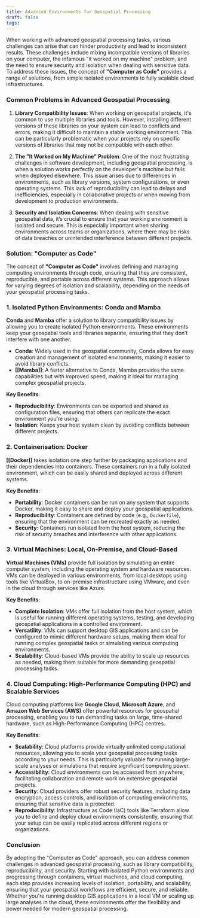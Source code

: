 ```yaml
---
title: Advanced Environments for Geospatial Processing
draft: false
tags:
---
```

 

When working with advanced geospatial processing tasks, various challenges can arise that can hinder productivity and lead to inconsistent results. These challenges include mixing incompatible versions of libraries on your computer, the infamous "it worked on my machine" problem, and the need to ensure security and isolation when dealing with sensitive data. To address these issues, the concept of **"Computer as Code"** provides a range of solutions, from simple isolated environments to fully scalable cloud infrastructures.

### **Common Problems in Advanced Geospatial Processing**

1. **Library Compatibility Issues**:
   When working on geospatial projects, it's common to use multiple libraries and tools. However, installing different versions of these libraries on your system can lead to conflicts and errors, making it difficult to maintain a stable working environment. This can be particularly problematic when your projects rely on specific versions of libraries that may not be compatible with each other.

2. **The "It Worked on My Machine" Problem**:
   One of the most frustrating challenges in software development, including geospatial processing, is when a solution works perfectly on the developer's machine but fails when deployed elsewhere. This issue arises due to differences in environments, such as library versions, system configurations, or even operating systems. This lack of reproducibility can lead to delays and inefficiencies, especially in collaborative projects or when moving from development to production environments.

3. **Security and Isolation Concerns**:
   When dealing with sensitive geospatial data, it’s crucial to ensure that your working environment is isolated and secure. This is especially important when sharing environments across teams or organizations, where there may be risks of data breaches or unintended interference between different projects.

### **Solution: "Computer as Code"**

The concept of **"Computer as Code"** involves defining and managing computing environments through code, ensuring that they are consistent, reproducible, and portable across different systems. This approach allows for varying degrees of isolation and scalability, depending on the needs of your geospatial processing tasks.

### **1. Isolated Python Environments: Conda and Mamba**

**Conda** and **Mamba** offer a solution to library compatibility issues by allowing you to create isolated Python environments. These environments keep your geospatial tools and libraries separate, ensuring that they don’t interfere with one another.

- **Conda**: Widely used in the geospatial community, Conda allows for easy creation and management of isolated environments, making it easier to avoid library conflicts.
- **[[Mamba]]**: A faster alternative to Conda, Mamba provides the same capabilities but with improved speed, making it ideal for managing complex geospatial projects.

**Key Benefits**:
- **Reproducibility**: Environments can be exported and shared as configuration files, ensuring that others can replicate the exact environment you’re using.
- **Isolation**: Keeps your host system clean by avoiding conflicts between different projects.

### **2. Containerisation: Docker**

**[[Docker]]** takes isolation one step further by packaging applications and their dependencies into containers. These containers run in a fully isolated environment, which can be easily shared and deployed across different systems.

**Key Benefits**:
- **Portability**: Docker containers can be run on any system that supports Docker, making it easy to share and deploy your geospatial applications.
- **Reproducibility**: Containers are defined by code (e.g., `Dockerfile`), ensuring that the environment can be recreated exactly as needed.
- **Security**: Containers run isolated from the host system, reducing the risk of security breaches and interference with other applications.

### **3. Virtual Machines: Local, On-Premise, and Cloud-Based**

**Virtual Machines (VMs)** provide full isolation by simulating an entire computer system, including the operating system and hardware resources. VMs can be deployed in various environments, from local desktops using tools like VirtualBox, to on-premise infrastructure using VMware, and even in the cloud through services like Azure.

**Key Benefits**:
- **Complete Isolation**: VMs offer full isolation from the host system, which is useful for running different operating systems, testing, and developing geospatial applications in a controlled environment.
- **Versatility**: VMs can support desktop GIS applications and can be configured to mimic different hardware setups, making them ideal for running complex geospatial tasks or simulating various computing environments.
- **Scalability**: Cloud-based VMs provide the ability to scale up resources as needed, making them suitable for more demanding geospatial processing tasks.

### **4. Cloud Computing: High-Performance Computing (HPC) and Scalable Services**

Cloud computing platforms like **Google Cloud**, **Microsoft Azure**, and **Amazon Web Services (AWS)** offer powerful resources for geospatial processing, enabling you to run demanding tasks on large, time-shared hardware, such as High-Performance Computing (HPC) centres.

**Key Benefits**:
- **Scalability**: Cloud platforms provide virtually unlimited computational resources, allowing you to scale your geospatial processing tasks according to your needs. This is particularly valuable for running large-scale analyses or simulations that require significant computing power.
- **Accessibility**: Cloud environments can be accessed from anywhere, facilitating collaboration and remote work on extensive geospatial projects.
- **Security**: Cloud providers offer robust security features, including data encryption, access controls, and isolation of computing environments, ensuring that sensitive data is protected.
- **Reproducibility**: Infrastructure as Code (IaC) tools like Terraform allow you to define and deploy cloud environments consistently, ensuring that your setup can be easily replicated across different regions or organizations.

### **Conclusion**

By adopting the "Computer as Code" approach, you can address common challenges in advanced geospatial processing, such as library compatibility, reproducibility, and security. Starting with isolated Python environments and progressing through containers, virtual machines, and cloud computing, each step provides increasing levels of isolation, portability, and scalability, ensuring that your geospatial workflows are efficient, secure, and reliable. Whether you're running desktop GIS applications in a local VM or scaling up large analyses in the cloud, these environments offer the flexibility and power needed for modern geospatial processing.